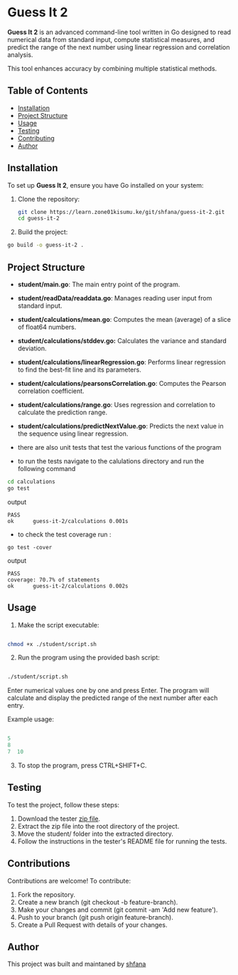 # Guess It 2

**Guess It 2** is an advanced command-line tool written in Go designed to read numerical data from standard input, compute statistical measures, and predict the range of the next number using linear regression and correlation analysis. 

This tool enhances accuracy by combining multiple statistical methods.

## Table of Contents

- [Installation](#installation)
- [Project Structure](#project-structure)
- [Usage](#usage)
- [Testing](#testing)
- [Contributing](#contributing)
- [Author](#author)

## Installation

To set up **Guess It 2**, ensure you have Go installed on your system:

1. Clone the repository:
   ```sh
   git clone https://learn.zone01kisumu.ke/git/shfana/guess-it-2.git
   cd guess-it-2
   ```
2. Build the project:

 ```sh
 go build -o guess-it-2 . 
 ```

 ## Project Structure

- **student/main.go**: The main entry point of the program.

- **student/readData/readdata.go**: Manages reading user input from standard input.

- **student/calculations/mean.go**: Computes the mean (average) of a slice of float64 numbers.

- **student/calculations/stddev.go:** Calculates the variance and standard deviation.

- **student/calculations/linearRegression.go**: Performs linear regression to find the best-fit line and its parameters.

- **student/calculations/pearsonsCorrelation.go**: Computes the Pearson correlation coefficient.

- **student/calculations/range.go**: Uses regression and correlation to calculate the prediction range.

- **student/calculations/predictNextValue.go**: Predicts the next value in the sequence using linear regression.

-  there are also unit tests that test the various functions of the program

-  to run the tests navigate to the calulations directory and run the following command

```bash
cd calculations
go test 
```

 output
 ```
 PASS
ok      guess-it-2/calculations 0.001s
```
- to check the test coverage run :

```
go test -cover
```

output 
```
PASS
coverage: 70.7% of statements
ok      guess-it-2/calculations 0.002s
```


## Usage

1.  Make the script executable:

```sh

chmod +x ./student/script.sh
```

2. Run the program using the provided bash script:

```sh

./student/script.sh
```

 Enter numerical values one by one and press Enter. The program will calculate and display the predicted range of the next number after each entry.

Example usage:

```go

5
8
7  10
```

3. To stop the program, press CTRL+SHIFT+C.

## Testing

To test the project, follow these steps:

1. Download the tester [zip file](https://assets.01-edu.org/guess-it/guess-it-dockerized.zip).
2. Extract the zip file into the root directory of the project.
3. Move the student/ folder into the extracted directory.
4. Follow the instructions in the tester's README file for running the tests.

## Contributions

Contributions are welcome! To contribute:

  1. Fork the repository.
  2. Create a new branch (git checkout -b feature-branch).
  3. Make your changes and commit (git commit -am 'Add new feature').
  4. Push to your branch (git push origin feature-branch).
  5. Create a Pull Request with details of your changes.

## Author

This project was built and maintaned by   [shfana](https://github.com/Wambita)